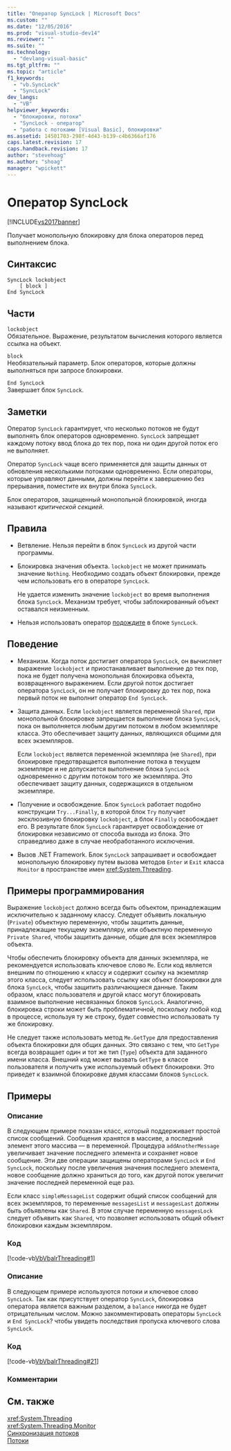 ```yaml
---
title: "Оператор SyncLock | Microsoft Docs"
ms.custom: ""
ms.date: "12/05/2016"
ms.prod: "visual-studio-dev14"
ms.reviewer: ""
ms.suite: ""
ms.technology: 
  - "devlang-visual-basic"
ms.tgt_pltfrm: ""
ms.topic: "article"
f1_keywords: 
  - "vb.SyncLock"
  - "SyncLock"
dev_langs: 
  - "VB"
helpviewer_keywords: 
  - "блокировки, потоки"
  - "SyncLock - оператор"
  - "работа с потоками [Visual Basic], блокировки"
ms.assetid: 14501703-298f-4d43-b139-c4b6366af176
caps.latest.revision: 17
caps.handback.revision: 17
author: "stevehoag"
ms.author: "shoag"
manager: "wpickett"
---
```

# Оператор SyncLock
[!INCLUDE[vs2017banner](../../../csharp/includes/vs2017banner.md)]

Получает монопольную блокировку для блока операторов перед выполнением блока.  
  
## Синтаксис  
  
```  
SyncLock lockobject  
    [ block ]  
End SyncLock  
```  
  
## Части  
 `lockobject`  
 Обязательное.  Выражение, результатом вычисления которого является ссылка на объект.  
  
 `block`  
 Необязательный параметр.  Блок операторов, которые должны выполняться при запросе блокировки.  
  
 `End SyncLock`  
 Завершает блок `SyncLock`.  
  
## Заметки  
 Оператор `SyncLock` гарантирует, что несколько потоков не будут выполнять блок операторов одновременно.  `SyncLock` запрещает каждому потоку ввод блока до тех пор, пока ни один другой поток его не выполняет.  
  
 Оператор `SyncLock` чаще всего применяется для защиты данных от обновления несколькими потоками одновременно.  Если операторы, которые управляют данными, должны перейти к завершению без прерывания, поместите их внутри блока `SyncLock`.  
  
 Блок операторов, защищенный монопольной блокировкой, иногда называют *критической секцией*.  
  
## Правила  
  
-   Ветвление.  Нельзя перейти в блок `SyncLock` из другой части программы.  
  
-   Блокировка значения объекта.  `lockobject` не может принимать значение `Nothing`.  Необходимо создать объект блокировки, прежде чем использовать его в операторе `SyncLock`.  
  
     Не удается изменить значение `lockobject` во время выполнения блока `SyncLock`.  Механизм требует, чтобы заблокированный объект оставался неизменным.  
  
-   Нельзя использовать оператор [подождите](../../../visual-basic/language-reference/operators/await-operator.md) в блоке `SyncLock`.  
  
## Поведение  
  
-   Механизм.  Когда поток достигает оператора `SyncLock`, он вычисляет выражение `lockobject` и приостанавливает выполнение до тех пор, пока не будет получена монопольная блокировка объекта, возвращенного выражением.  Если другой поток достигает оператора `SyncLock`, он не получает блокировку до тех пор, пока первый поток не выполнит оператор `End SyncLock`.  
  
-   Защита данных.  Если `lockobject` является переменной `Shared`, при монопольной блокировке запрещается выполнение блока `SyncLock`, пока он выполняется любым другим потоком в любом экземпляре класса.  Это обеспечивает защиту данных, являющихся общими для всех экземпляров.  
  
     Если `lockobject` является переменной экземпляра \(не `Shared`\), при блокировке предотвращается выполнение потока в текущем экземпляре и не допускается выполнение блока `SyncLock` одновременно с другим потоком того же экземпляра.  Это обеспечивает защиту данных, содержащихся в отдельном экземпляре.  
  
-   Получение и освобождение.  Блок `SyncLock` работает подобно конструкции `Try...Finally`, в которой блок `Try` получает эксклюзивную блокировку `lockobject`, а блок `Finally` освобождает его.  В результате блок `SyncLock` гарантирует освобождение от блокировки независимо от способа выхода из блока.  Это справедливо даже в случае необработанного исключения.  
  
-   Вызов .NET Framework.  Блок `SyncLock` запрашивает и освобождает монопольную блокировку путем вызова методов `Enter` и `Exit` класса `Monitor` в пространстве имен <xref:System.Threading>.  
  
## Примеры программирования  
 Выражение `lockobject` должно всегда быть объектом, принадлежащим исключительно к заданному классу.  Следует объявить локальную \(`Private`\) объектную переменную, чтобы защитить данные, принадлежащие текущему экземпляру, или объектную переменную `Private Shared`, чтобы защитить данные, общие для всех экземпляров объекта.  
  
 Чтобы обеспечить блокировку объекта для данных экземпляра, не рекомендуется использовать ключевое слово `Me`.  Если код является внешним по отношению к классу и содержит ссылку на экземпляр этого класса, следует использовать ссылку как объект блокировки для блока `SyncLock`, чтобы защитить различающиеся данные.  Таким образом, класс пользователя и другой класс могут блокировать взаимное выполнение несвязанных блоков `SyncLock`.  Аналогично, блокировка строки может быть проблематичной, поскольку любой код в процессе, используя ту же строку, будет совместно использовать ту же блокировку.  
  
 Не следует также использовать метод `Me.GetType` для предоставления объекта блокировки для общих данных.  Это связано с тем, что `GetType` всегда возвращает один и тот же тип \(`Type`\) объекта для заданного имени класса.  Внешний код может вызвать `GetType` в классе пользователя и получить уже используемый объект блокировки.  Это приведет к взаимной блокировке двумя классами блоков `SyncLock`.  
  
## Примеры  
  
### Описание  
 В следующем примере показан класс, который поддерживает простой список сообщений.  Сообщения хранятся в массиве, а последний элемент этого массива — в переменной.  Процедура `addAnotherMessage` увеличивает значение последнего элемента и сохраняет новое сообщение.  Эти две операции защищены операторами `SyncLock` и `End SyncLock`, поскольку после увеличения значения последнего элемента, новое сообщение должно храниться до того, как другой поток увеличит значение последней переменной еще раз.  
  
 Если класс `simpleMessageList` содержит общий список сообщений для всех экземпляров, то переменные `messagesList` и `messagesLast` должны быть объявлены как `Shared`.  В этом случае переменную `messagesLock` следует объявить как `Shared`, что позволяет использовать общий объект блокировки каждым экземпляром.  
  
### Код  
 [!code-vb[VbVbalrThreading#1](../../../visual-basic/language-reference/statements/codesnippet/VisualBasic/synclock-statement_1.vb)]  
  
### Описание  
 В следующем примере используются потоки и ключевое слово `SyncLock`.  Так как присутствует оператор `SyncLock`, блокировка оператора является важным разделом, а `balance` никогда не будет отрицательным числом.  Можно закомментировать операторы `SyncLock` и `End SyncLock`? чтобы увидеть последствия пропуска ключевого слова `SyncLock`.  
  
### Код  
 [!code-vb[VbVbalrThreading#21](../../../visual-basic/language-reference/statements/codesnippet/VisualBasic/synclock-statement_2.vb)]  
  
### Комментарии  
  
## См. также  
 <xref:System.Threading>   
 <xref:System.Threading.Monitor>   
 [Синхронизация потоков](../Topic/Thread%20Synchronization%20\(C%23%20and%20Visual%20Basic\).md)   
 [Потоки](../Topic/Threading%20\(C%23%20and%20Visual%20Basic\).md)